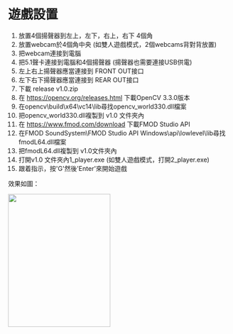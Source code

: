 # 遊戲設置

1.	放置4個揚聲器到左上，左下，右上，右下 4個角
2.	放置webcam於4個角中央 (如雙人遊戲模式，2個webcams背對背放置)
3.	把webcam連接到電腦
4.	把5.1聲卡連接到電腦和4個揚聲器 (揚聲器也需要連接USB供電)
5.	左上右上揚聲器應當連接到 FRONT OUT接口
6.	左下右下揚聲器應當連接到 REAR OUT接口
7.	下載 release v1.0.zip
8.	在 https://opencv.org/releases.html 下載OpenCV 3.3.0版本
9.	在opencv\build\x64\vc14\lib尋找opencv_world330.dll檔案
10.	把opencv_world330.dll複製到 v1.0 文件夾內
11.	在 https://www.fmod.com/download 下載FMOD Studio API
12.	在FMOD SoundSystem\FMOD Studio API Windows\api\lowlevel\lib尋找fmodL64.dll檔案
13.	把fmodL64.dll複製到 v1.0文件夾內
14.	打開v1.0 文件夾內1_player.exe (如雙人遊戲模式，打開2_player.exe)
15.	跟着指示，按'G'然後'Enter'來開始遊戲

效果如圖：

<img src="https://i.imgur.com/UlKfSiJ.jpg" width="230" height="300"> 
